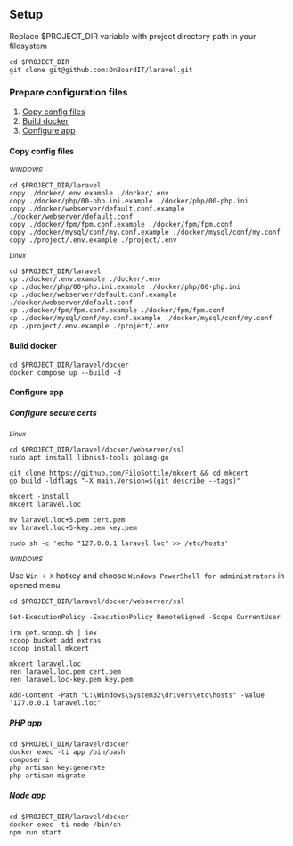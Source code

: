 ## Setup

<p>
    Replace $PROJECT_DIR variable with project directory path 
    in your filesystem
</p>

```
cd $PROJECT_DIR
git clone git@github.com:OnBoardIT/laravel.git
```

### Prepare configuration files

1. [Copy config files](#copy-config-files)
2. [Build docker](#build-docker)
3. [Configure app](#configure-app)

#### Copy config files

<small>
    <i>WINDOWS</i>
</small>

```
cd $PROJECT_DIR/laravel
copy ./docker/.env.example ./docker/.env
copy ./docker/php/00-php.ini.example ./docker/php/00-php.ini
copy ./docker/webserver/default.conf.example ./docker/webserver/default.conf
copy ./docker/fpm/fpm.conf.example ./docker/fpm/fpm.conf
copy ./docker/mysql/conf/my.conf.example ./docker/mysql/conf/my.conf
copy ./project/.env.example ./project/.env
```

<small>
    <i>Linux</i>
</small>

```
cd $PROJECT_DIR/laravel
cp ./docker/.env.example ./docker/.env
cp ./docker/php/00-php.ini.example ./docker/php/00-php.ini
cp ./docker/webserver/default.conf.example ./docker/webserver/default.conf
cp ./docker/fpm/fpm.conf.example ./docker/fpm/fpm.conf
cp ./docker/mysql/conf/my.conf.example ./docker/mysql/conf/my.conf
cp ./project/.env.example ./project/.env
```

#### Build docker

```
cd $PROJECT_DIR/laravel/docker
docker compose up --build -d
```

#### Configure app

##### Configure secure certs

<small>
    <i>Linux</i>
</small>

```
cd $PROJECT_DIR/laravel/docker/webserver/ssl
sudo apt install libnss3-tools golang-go

git clone https://github.com/FiloSottile/mkcert && cd mkcert
go build -ldflags "-X main.Version=$(git describe --tags)"

mkcert -install
mkcert laravel.loc

mv laravel.loc+5.pem cert.pem
mv laravel.loc+5-key.pem key.pem

sudo sh -c 'echo "127.0.0.1 laravel.loc" >> /etc/hosts'
```

<small>
    <i>WINDOWS</i>
</small>

Use `Win + X` hotkey and choose `Windows PowerShell for administrators` in opened menu

```
cd $PROJECT_DIR/laravel/docker/webserver/ssl

Set-ExecutionPolicy -ExecutionPolicy RemoteSigned -Scope CurrentUser

irm get.scoop.sh | iex
scoop bucket add extras
scoop install mkcert

mkcert laravel.loc
ren laravel.loc.pem cert.pem
ren laravel.loc-key.pem key.pem

Add-Content -Path "C:\Windows\System32\drivers\etc\hosts" -Value "127.0.0.1 laravel.loc"
```

##### PHP app

```
cd $PROJECT_DIR/laravel/docker
docker exec -ti app /bin/bash
composer i
php artisan key:generate
php artisan migrate
```

##### Node app

```
cd $PROJECT_DIR/laravel/docker
docker exec -ti node /bin/sh
npm run start
```